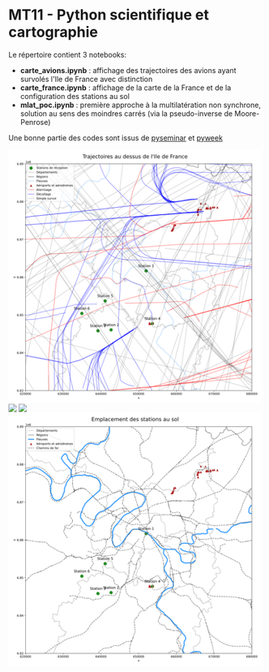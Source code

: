 # MT11 - Python scientifique et cartographie

Le répertoire contient 3 notebooks:
 - **carte_avions.ipynb** : affichage des trajectoires des avions ayant survolés l'Ile de France avec distinction
 - **carte_france.ipynb** : affichage de la carte de la France et de la configuration des stations au sol
 - **mlat_poc.ipynb** : première approche à la multilatération non synchrone, solution au sens des moindres carrés (via la pseudo-inverse de Moore-Penrose) 

Une bonne partie des codes sont issus de [pyseminar](https://github.com/xoolive/pyseminar) et [pyweek](https://github.com/xoolive/pyweek)

<img align="center" src="img/trajectoires_paris.svg?raw=true" width="500">
<img align="center" src="img/trajectoires_france.svg?raw=true" width="500">
<img align="center" src="img/france_aero.svg?raw=true" width="500">
<img align="center" src="img/stations.svg?raw=true" width="500">

